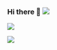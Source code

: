 ### Hi there 👋 ![](https://visitor-badge.laobi.icu/badge?page_id=hansljy)

![](https://github-readme-stats.vercel.app/api?username=hansljy&show_icons=true&hide_border=true)

![](https://github-readme-stats.vercel.app/api/top-langs/?username=hansljy&layout=compact&langs_count=8)
